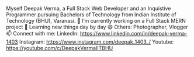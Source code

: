  Myself Deepak Verma, a Full Stack Web Developer and an Inquistive Programmer pursuing Bachelors of Technology from Indian Institute of Technology (BHU), Varanasi.
🔭 I’m currently working on a Full Stack MERN project
🌱 Learning new things day by day
😄 Others: Photographer, Vlogger
📫 Connect with me:
LinkedIn: https://www.linkedin.com/in/deepak-verma-1403
Instagram: https://www.instagram.com/deepak_1403_/
Youtube: https://youtube.com/c/DeepakVermaIITBHU

